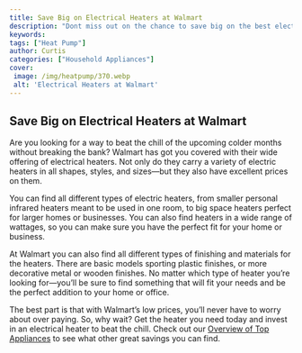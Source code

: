 ```yaml
---
title: Save Big on Electrical Heaters at Walmart
description: "Dont miss out on the chance to save big on the best electrical heaters in town Shop at Walmart and pick up the perfect electrical heater for the upcoming chilly weather"
keywords: 
tags: ["Heat Pump"]
author: Curtis
categories: ["Household Appliances"]
cover: 
 image: /img/heatpump/370.webp
 alt: 'Electrical Heaters at Walmart'
---
```

## Save Big on Electrical Heaters at Walmart

Are you looking for a way to beat the chill of the upcoming colder months without breaking the bank? Walmart has got you covered with their wide offering of electrical heaters. Not only do they carry a variety of electric heaters in all shapes, styles, and sizes—but they also have excellent prices on them. 

You can find all different types of electric heaters, from smaller personal infrared heaters meant to be used in one room, to big space heaters perfect for larger homes or businesses. You can also find heaters in a wide range of wattages, so you can make sure you have the perfect fit for your home or business. 

At Walmart you can also find all different types of finishing and materials for the heaters. There are basic models sporting plastic finishes, or more decorative metal or wooden finishes. No matter which type of heater you’re looking for—you’ll be sure to find something that will fit your needs and be the perfect addition to your home or office. 

The best part is that with Walmart’s low prices, you’ll never have to worry about over paying. So, why wait? Get the heater you need today and invest in an electrical heater to beat the chill. Check out our [Overview of Top Appliances](./pages/appliance-overview) to see what other great savings you can find.
